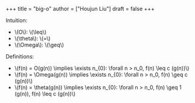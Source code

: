 +++
title = "big-o"
author = ["Houjun Liu"]
draft = false
+++

Intuition:

-   \\(O\\): \\(\leq\\)
-   \\(\theta\\): \\(=\\)
-   \\(\Omega\\): \\(\geq\\)

Definitions:

-   \\(f(n) = O(g(n)) \implies \exists n\_{0}: \forall n > n\_0, f(n) \leq c (g(n))\\)
-   \\(f(n) = \Omega(g(n)) \implies \exists n\_{0}: \forall n > n\_0, f(n) \geq c (g(n))\\)
-   \\(f(n) = \theta(g(n)) \implies \exists n\_{0}: \forall n > n\_0, f(n) \geq 1 (g(n)), f(n) \leq c (g(n))\\)
